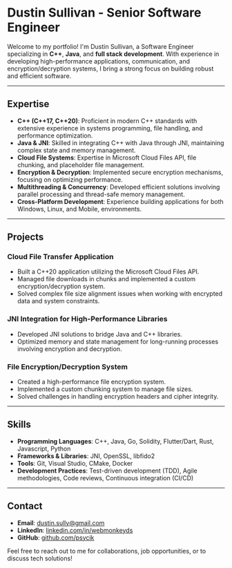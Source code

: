 # Dustin Sullivan - Senior Software Engineer

Welcome to my portfolio! I'm Dustin Sullivan, a Software Engineer specializing in **C++**, **Java**, and **full stack development**. With experience in developing high-performance applications, communication, and encryption/decryption systems, I bring a strong focus on building robust and efficient software.

---

## Expertise

- **C++ (C++17, C++20)**: Proficient in modern C++ standards with extensive experience in systems programming, file handling, and performance optimization.
- **Java & JNI**: Skilled in integrating C++ with Java through JNI, maintaining complex state and memory management.
- **Cloud File Systems**: Expertise in Microsoft Cloud Files API, file chunking, and placeholder file management.
- **Encryption & Decryption**: Implemented secure encryption mechanisms, focusing on optimizing performance.
- **Multithreading & Concurrency**: Developed efficient solutions involving parallel processing and thread-safe memory management.
- **Cross-Platform Development**: Experience building applications for both Windows, Linux, and Mobile, environments.

---

## Projects

### Cloud File Transfer Application
- Built a C++20 application utilizing the Microsoft Cloud Files API.
- Managed file downloads in chunks and implemented a custom encryption/decryption system.
- Solved complex file size alignment issues when working with encrypted data and system constraints.

### JNI Integration for High-Performance Libraries
- Developed JNI solutions to bridge Java and C++ libraries.
- Optimized memory and state management for long-running processes involving encryption and decryption.

### File Encryption/Decryption System
- Created a high-performance file encryption system.
- Implemented a custom chunking system to manage file sizes.
- Solved challenges in handling encryption headers and cipher integrity.

---

## Skills

- **Programming Languages**: C++, Java, Go, Solidity, Flutter/Dart, Rust, Javascript, Python
- **Frameworks & Libraries**: JNI, OpenSSL, libfido2
- **Tools**: Git, Visual Studio, CMake, Docker
- **Development Practices**: Test-driven development (TDD), Agile methodologies, Code reviews, Continuous integration (CI/CD)

---

## Contact

- **Email**: dustin.sully@gmail.com
- **LinkedIn**: [linkedin.com/in/webmonkeyds](https://www.linkedin.com/in/webmonkeyds/)
- **GitHub**: [github.com/psycik](https://github.com/psycik)

Feel free to reach out to me for collaborations, job opportunities, or to discuss tech solutions!
